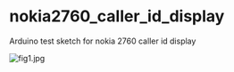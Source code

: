 # nokia2760_caller_id_display
 Arduino test sketch for nokia 2760 caller id display

![fig1.jpg](lcd.jpg)